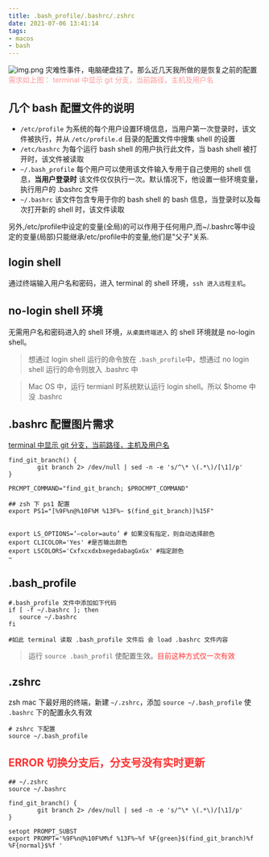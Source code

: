 ```yaml
---
title: .bash_profile/.bashrc/.zshrc
date: 2021-07-06 13:41:14
tags:
- macos
- bash
---
```


![img.png](/images/macos/terminal.png)
灾难性事件，电脑硬盘挂了。那么近几天我所做的是恢复之前的配置<br/>
<font color="#f99">
    需求如上图：
    terminal 中显示 git 分支，当前路径，主机及用户名
</font>

## 几个 bash 配置文件的说明
*   `/etc/profile` 为系统的每个用户设置环境信息，当用户第一次登录时，该文件被执行，并从 `/etc/profile.d` 目录的配置文件中搜集 shell 的设置
*   `/etc/bashrc` 为每个运行 bash shell 的用户执行此文件，当 bash shell 被打开时，该文件被读取
*   `~/.bash_profile` 每个用户可以使用该文件输入专用于自己使用的 shell 信息，**当用户登录时** 该文件仅仅执行一次。默认情况下，他设置一些环境变量，执行用户的 .bashrc 文件
*   `~/.bashrc` 该文件包含专用于你的 bash shell 的 bash 信息，当登录时以及每次打开新的 shell 时，该文件读取

另外,/etc/profile中设定的变量(全局)的可以作用于任何用户,而~/.bashrc等中设定的变量(局部)只能继承/etc/profile中的变量,他们是"父子"关系.

## login shell
通过终端输入用户名和密码，进入 terminal 的 shell 环境，`ssh 进入远程主机`。
## no-login shell 环境
无需用户名和密码进入的 shell 环境，`从桌面终端进入` 的 shell 环境就是 no-login shell。

> 想通过 login shell 运行的命令放在 `.bash_profile`中，想通过 no login shell 运行的命令则放入 .bashrc 中

> Mac OS 中，运行 termianl 时系统默认运行 login shell。所以 $home 中没 .bashrc

## .bashrc 配置图片需求
<u>terminal 中显示 git 分支，当前路径，主机及用户名</u>
```shell
find_git_branch() {
        git branch 2> /dev/null | sed -n -e 's/^\* \(.*\)/[\1]/p'
}

PRCMPT_COMMAND="find_git_branch; $PROCMPT_COMMAND"

## zsh 下 ps1 配置
export PS1="[%9F%n@%10F%M %13F%~ $(find_git_branch)]%15F"


export LS_OPTIONS=’–color=auto’ # 如果没有指定，则自动选择颜色
export CLICOLOR='Yes' #是否输出颜色
export LSCOLORS='CxfxcxdxbxegedabagGxGx' #指定颜色
~                                                   
```

## .bash_profile
```
#.bash_profile 文件中添加如下代码
if [ -f ~/.bashrc ]; then
   source ~/.bashrc
fi

#如此 terminal 读取 .bash_profile 文件后 会 load .bashrc 文件内容
```

> 运行 `source .bash_profil` 使配置生效。<font color="#f33">目前这种方式仅一次有效</font>

## .zshrc 
zsh mac 下最好用的终端，新建 `~/.zshrc`，添加 `source ~/.bash_profile` 使 `.bashrc` 下的配置永久有效
```shell
# zshrc 下配置
source ~/.bash_profile 
```

## <font color="#f33">ERROR 切换分支后，分支号没有实时更新</font>
```shell
## ~/.zshrc
source ~/.bashrc

find_git_branch() {
        git branch 2> /dev/null | sed -n -e 's/^\* \(.*\)/[\1]/p'
}

setopt PROMPT_SUBST
export PROMPT='%9F%n@%10F%M%f %13F%~%f %F{green}$(find_git_branch)%f %F{normal}$%f '
```
